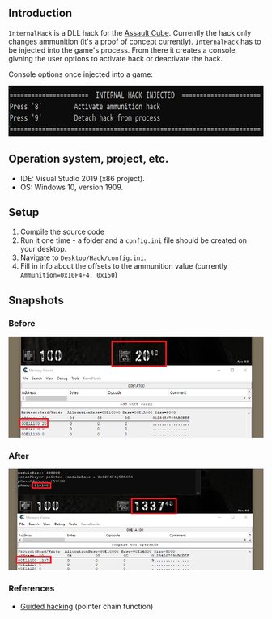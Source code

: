 ## Introduction 

`InternalHack` is a DLL hack for the [Assault Cube](https://assault.cubers.net/). Currently the hack only changes ammunition (it's a proof of concept currently).
`InternalHack` has to be injected into the game's process. From there it creates a console, givning the user options to activate hack or deactivate the hack. 

Console options once injected into a game:

<img src="https://github.com/christianshub/InternalHack/blob/master/Snapshots/injected.png" height="100" width="600">


## Operation system, project, etc.

- IDE: Visual Studio 2019 (x86 project).
- OS: Windows 10, version 1909.

## Setup

1. Compile the source code
2. Run it one time - a folder and a `config.ini` file should be created on your desktop.
3. Navigate to `Desktop/Hack/config.ini`.
4. Fill in info about the offsets to the ammunition value (currently `Ammunition=0x10F4F4, 0x150`)

## Snapshots

### Before

<img src="https://github.com/christianshub/InternalHack/blob/master/Snapshots/BeforeHack.png" height="200" width="600">

### After

<img src="https://github.com/christianshub/InternalHack/blob/master/Snapshots/AfterHack.png" height="200" width="600">


### References


- [Guided hacking](https://guidedhacking.com/threads/finddmaaddy-c-multilevel-pointer-function.6292/) (pointer chain function)
